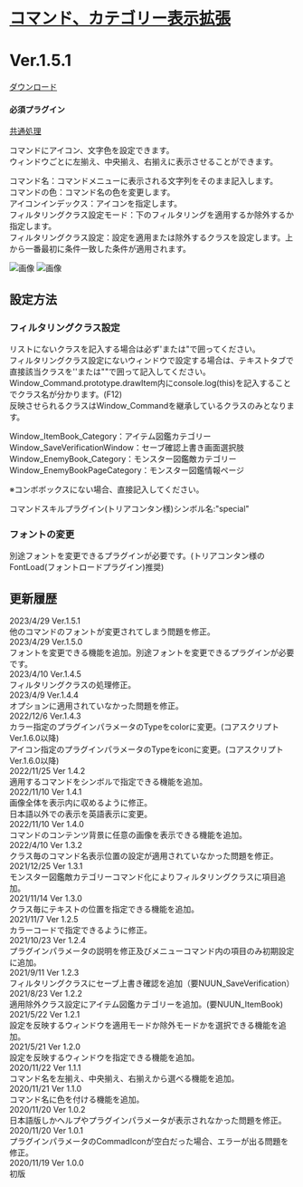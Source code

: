 # [コマンド、カテゴリー表示拡張](https://raw.githubusercontent.com/nuun888/MZ/master/NUUN_CommandIcon.js)
# Ver.1.5.1
[ダウンロード](https://raw.githubusercontent.com/nuun888/MZ/master/NUUN_CommandIcon.js)  

#### 必須プラグイン
[共通処理](https://raw.githubusercontent.com/nuun888/MZ/master/NUUN_Base.js)  

コマンドにアイコン、文字色を設定できます。  
ウィンドウごとに左揃え、中央揃え、右揃えに表示させることができます。  

コマンド名：コマンドメニューに表示される文字列をそのまま記入します。  
コマンドの色：コマンド名の色を変更します。  
アイコンインデックス：アイコンを指定します。  
フィルタリングクラス設定モード：下のフィルタリングを適用するか除外するか指定します。  
フィルタリングクラス設定：設定を適用または除外するクラスを設定します。上から一番最初に条件一致した条件が適用されます。  

![画像](img/NUUN_CommandIcon1.png)
![画像](img/NUUN_CommandIcon2.png)

## 設定方法
### フィルタリングクラス設定
リストにないクラスを記入する場合は必ず'または"で囲ってください。  
フィルタリングクラス設定にないウィンドウで設定する場合は、テキストタブで直接該当クラスを''または""で囲って記入してください。  
Window_Command.prototype.drawItem内にconsole.log(this)を記入することでクラス名が分かります。(F12)  
反映させられるクラスはWindow_Commandを継承しているクラスのみとなります。  

Window_ItemBook_Category：アイテム図鑑カテゴリー  
Window_SaveVerificationWindow：セーブ確認上書き画面選択肢  
Window_EnemyBook_Category：モンスター図鑑敵カテゴリー  
Window_EnemyBookPageCategory：モンスター図鑑情報ページ  

※コンボボックスにない場合、直接記入してください。

コマンドスキルプラグイン(トリアコンタン様)シンボル名:"special"  

### フォントの変更
別途フォントを変更できるプラグインが必要です。(トリアコンタン様のFontLoad(フォントロードプラグイン)推奨)  

## 更新履歴
2023/4/29 Ver.1.5.1  
他のコマンドのフォントが変更されてしまう問題を修正。  
2023/4/29 Ver.1.5.0  
フォントを変更できる機能を追加。別途フォントを変更できるプラグインが必要です。  
2023/4/10 Ver.1.4.5  
フィルタリングクラスの処理修正。  
2023/4/9 Ver.1.4.4  
オプションに適用されていなかった問題を修正。  
2022/12/6 Ver.1.4.3  
カラー指定のプラグインパラメータのTypeをcolorに変更。(コアスクリプトVer.1.6.0以降)  
アイコン指定のプラグインパラメータのTypeをiconに変更。(コアスクリプトVer.1.6.0以降)  
2022/11/25 Ver 1.4.2  
適用するコマンドをシンボルで指定できる機能を追加。  
2022/11/10 Ver 1.4.1  
画像全体を表示内に収めるように修正。  
日本語以外での表示を英語表示に変更。  
2022/11/10 Ver 1.4.0  
コマンドのコンテンツ背景に任意の画像を表示できる機能を追加。  
2022/4/10 Ver 1.3.2  
クラス毎のコマンド名表示位置の設定が適用されていなかった問題を修正。  
2021/12/25 Ver 1.3.1  
モンスター図鑑敵カテゴリーコマンド化によりフィルタリングクラスに項目追加。  
2021/11/14 Ver 1.3.0  
クラス毎にテキストの位置を指定できる機能を追加。  
2021/11/7 Ver 1.2.5  
カラーコードで指定できるように修正。  
2021/10/23 Ver 1.2.4  
プラグインパラメータの説明を修正及びメニューコマンド内の項目のみ初期設定に追加。  
2021/9/11 Ver 1.2.3  
フィルタリングクラスにセーブ上書き確認を追加（要NUUN_SaveVerification）  
2021/8/23 Ver 1.2.2  
適用除外クラス設定にアイテム図鑑カテゴリーを追加。(要NUUN_ItemBook)  
2021/5/22 Ver 1.2.1  
設定を反映するウィンドウを適用モードか除外モードかを選択できる機能を追加。  
2021/5/21 Ver 1.2.0  
設定を反映するウィンドウを指定できる機能を追加。  
2020/11/22 Ver 1.1.1  
コマンド名を左揃え、中央揃え、右揃えから選べる機能を追加。  
2020/11/21 Ver 1.1.0  
コマンド名に色を付ける機能を追加。  
2020/11/20 Ver 1.0.2  
日本語版しかヘルプやプラグインパラメータが表示されなかった問題を修正。  
2020/11/20 Ver 1.0.1  
プラグインパラメータのCommadIconが空白だった場合、エラーが出る問題を修正。  
2020/11/19 Ver 1.0.0  
初版  
